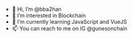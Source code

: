 - 👋 Hi, I’m @bba2han
- 👀 I’m interested in Blockchain
- 🌱 I’m currently learning JavaScript and VueJS
- 📫 You can reach to me on IG @gunesonchain 
